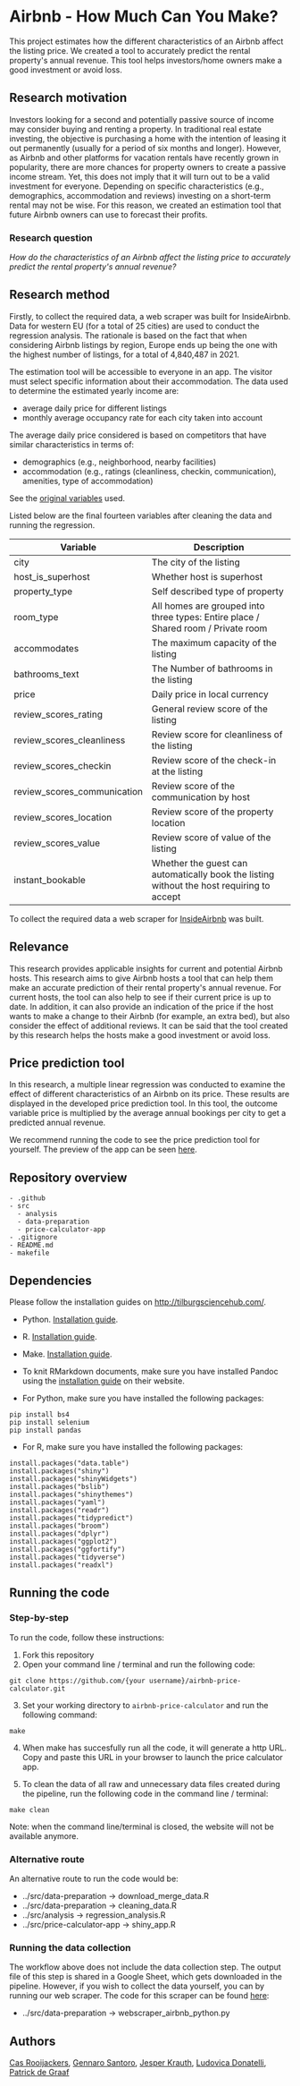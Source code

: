 # Airbnb - How Much Can You Make?
This project estimates how the different characteristics of an Airbnb affect the listing price. We created a tool to accurately predict the rental property's annual revenue. This tool helps investors/home owners make a good investment or avoid loss. 

## Research motivation

Investors looking for a second and potentially passive source of income may consider buying and renting a property. In traditional real estate investing, the objective is purchasing a home with the intention of leasing it out permanently (usually for a period of six months and longer). However, as Airbnb and other platforms for vacation rentals have recently grown in popularity, there are more chances for property owners to create a passive income stream. Yet, this does not imply that it will turn out to be a valid investment for everyone. Depending on specific characteristics (e.g., demographics, accommodation and reviews) investing on a short-term rental may not be wise. For this reason, we created an estimation tool that future Airbnb owners can use to forecast their profits.

### Research question
_How do the characteristics of an Airbnb affect the listing price to accurately predict the rental property's annual revenue?_ 

## Research method
Firstly, to collect the required data, a web scraper was built for InsideAirbnb. Data for western EU (for a total of 25 cities) are used to conduct the regression analysis. The rationale is based on the fact that when considering Airbnb listings by region, Europe ends up being the one with the highest number of listings, for a total of 4,840,487 in 2021. 

The estimation tool will be accessible to everyone in an app. The visitor must select specific information about their accommodation. The data used to determine the estimated yearly income are:

- average daily price for different listings 
- monthly average occupancy rate for each city taken into account

The average daily price considered is based on competitors that have similar characteristics in terms of: 
- demographics (e.g., neighborhood, nearby facilities) 
- accommodation (e.g., ratings (cleanliness, checkin, communication), amenities, type of accommodation)

See the [original variables](https://github.com/course-dprep/team-assignment-team-4/blob/master/src/README.md) used.

Listed below are the final fourteen variables after cleaning the data and running the regression. 

|Variable                        |Description                                                                                     |
|--------------------------------|------------------------------------------------------------------------------------------------|
|city                            |The city of the listing                                                                         |
|host_is_superhost               |Whether host is superhost                                                                       |
|property_type                   |Self described type of property                                                                 |
|room_type                       |All homes are grouped into three types: Entire place / Shared room / Private room               |
|accommodates                    |The maximum capacity of the listing                                                             |
|bathrooms_text                  |The Number of bathrooms in the listing                                                          |
|price                           |Daily price in local currency                                                                   |
|review_scores_rating            |General review score of the listing                                                             |
|review_scores_cleanliness       |Review score for cleanliness of the listing                                                     |
|review_scores_checkin           |Review score of the check-in at the listing                                                     |
|review_scores_communication     |Review score of the communication by host                                                       |
|review_scores_location          |Review score of the property location                                                           |
|review_scores_value             |Review score of value of the listing                                                            |
|instant_bookable                |Whether the guest can automatically book the listing without the host requiring to accept       |   

To collect the required data a web scraper for [InsideAirbnb](http://insideairbnb.com/get-the-data.html) was built.

## Relevance

This research provides applicable insights for current and potential Airbnb hosts. This research aims to give Airbnb hosts a tool that can help them make an accurate prediction of their rental property's annual revenue. For current hosts, the tool can also help to see if their current price is up to date. In addition, it can also provide an indication of the price if the host wants to make a change to their Airbnb (for example, an extra bed), but also consider the effect of additional reviews. It can be said that the tool created by this research helps the hosts make a good investment or avoid loss. 

## Price prediction tool

In this research, a multiple linear regression was conducted to examine the effect of different characteristics of an Airbnb on its price. These results are displayed in the developed price prediction tool. In this tool, the outcome variable price is multiplied by the average annual bookings per city to get a predicted annual revenue. 

We recommend running the code to see the price prediction tool for yourself. The preview of the app can be seen [here](https://github.com/course-dprep/airbnb-price-calculator/blob/master/src/price-calculator-app/README.md). 

## Repository overview

```
- .github
- src
  - analysis
  - data-preparation
  - price-calculator-app
- .gitignore
- README.md
- makefile
```

## Dependencies

Please follow the installation guides on http://tilburgsciencehub.com/.

- Python. [Installation guide](https://tilburgsciencehub.com/building-blocks/configure-your-computer/statistics-and-computation/python/).
- R. [Installation guide](https://tilburgsciencehub.com/building-blocks/configure-your-computer/statistics-and-computation/r/).
- Make. [Installation guide](https://tilburgsciencehub.com/building-blocks/configure-your-computer/automation-and-workflows/make/).

- To knit RMarkdown documents, make sure you have installed Pandoc using the [installation guide](https://pandoc.org/installing.html) on their website.

- For Python, make sure you have installed the following packages:
```
pip install bs4
pip install selenium
pip install pandas

```

- For R, make sure you have installed the following packages:
```
install.packages("data.table")
install.packages("shiny")
install.packages("shinyWidgets")
install.packages("bslib")
install.packages("shinythemes")
install.packages("yaml")
install.packages("readr")
install.packages("tidypredict")
install.packages("broom")
install.packages("dplyr")
install.packages("ggplot2")
install.packages("ggfortify")
install.packages("tidyverse")
install.packages("readxl")
```

## Running the code
### Step-by-step
To run the code, follow these instructions:
1. Fork this repository
2. Open your command line / terminal and run the following code:
```
git clone https://github.com/{your username}/airbnb-price-calculator.git
```
3. Set your working directory to `airbnb-price-calculator` and run the following command:
```
make
```
4. When make has succesfully run all the code, it will generate a http URL. Copy and paste this URL in your browser to launch the price calculator app. 

5. To clean the data of all raw and unnecessary data files created during the pipeline, run the following code in the command line / terminal: 
```
make clean
```

Note: when the command line/terminal is closed, the website will not be available anymore. 

### Alternative route
An alternative route to run the code would be: 
- ../src/data-preparation -> download_merge_data.R
- ../src/data-preparation -> cleaning_data.R
- ../src/analysis -> regression_analysis.R
- ../src/price-calculator-app -> shiny_app.R

### Running the data collection
The workflow above does not include the data collection step. The output file of this step is shared in a Google Sheet, which gets downloaded in the pipeline. However, if you wish to collect the data yourself, you can by running our web scraper. The code for this scraper can be found [here](https://github.com/course-dprep/airbnb-price-calculator/blob/master/src/data-preparation/webscraper_airbnb_python.py): 
- ../src/data-preparation -> webscraper_airbnb_python.py

## Authors
[Cas Rooijackers](https://github.com/casrooij), [Gennaro Santoro](https://github.com/Ginseng-Effect), [Jesper Krauth](https://github.com/jesperkrauth), [Ludovica Donatelli](https://github.com/ludoivca), [Patrick de Graaf](https://github.com/Patrickdeg)
